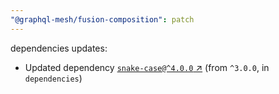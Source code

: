 ```yaml
---
"@graphql-mesh/fusion-composition": patch
---
```

dependencies updates:
  - Updated dependency [`snake-case@^4.0.0` ↗︎](https://www.npmjs.com/package/snake-case/v/4.0.0) (from `^3.0.0`, in `dependencies`)
